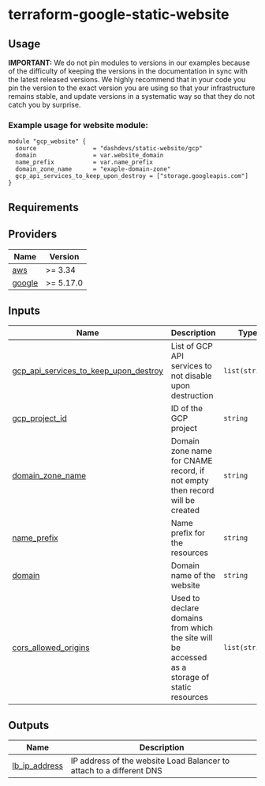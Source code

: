 # terraform-google-static-website
## Usage

**IMPORTANT:** We do not pin modules to versions in our examples because of the
difficulty of keeping the versions in the documentation in sync with the latest released versions.
We highly recommend that in your code you pin the version to the exact version you are
using so that your infrastructure remains stable, and update versions in a
systematic way so that they do not catch you by surprise.

### Example usage for website module:
```
module "gcp_website" {
  source                = "dashdevs/static-website/gcp"
  domain                = var.website_domain
  name_prefix           = var.name_prefix
  domain_zone_name      = "exaple-domain-zone"
  gcp_api_services_to_keep_upon_destroy = ["storage.googleapis.com"]
}
```

## Requirements
## Providers

| Name | Version |
|------|---------|
| <a name="provider_aws"></a> [aws](#provider\_aws) | >= 3.34 |
| <a name="provider_google"></a> [google](#provider\_google) | >= 5.17.0 |


## Inputs

| Name | Description | Type | Default | Required |
|------|-------------|------|---------|:--------:|
| <a name="input_gcp_api_services_to_keep_upon_destroy"></a> [gcp\_api\_services\_to_keep_upon_destroy](#input\_gcp\_api\_services\_to_keep_upon_destroy) | List of GCP API services to not disable upon destruction | `list(string)` | `[]` | no |
| <a name="input_gcp_project_id"></a> [gcp\_project\_id](#input\_gcp\_project\_id) | ID of the GCP project | `string` | `null` | no |
| <a name="input_domain_zone_name"></a> [domain\_zone\_name](#input\_domain\_zone\_name) | Domain zone name for CNAME record, if not empty then record will be created | `string` | `null` | no |
| <a name="input_name_prefix"></a> [name\_prefix](#input\_name\_prefix) | Name prefix for the resources | `string` | n/a | yes |
| <a name="input_domain"></a> [domain](#input\_website\_domain) | Domain name of the website | `string` | n/a | yes |
| <a name="input_cors"></a> [cors_allowed_origins](#input\_website\_domain) | Used to declare domains from which the site will be accessed as a storage of static resources | `list(string)` | null | no |
## Outputs

| Name | Description |
|------|-------------|
| <a name="output_lb_ip_address"></a> [lb\_ip\_address](#output\_lb\_ip\_address) | IP address of the website Load Balancer to attach to a different DNS |
